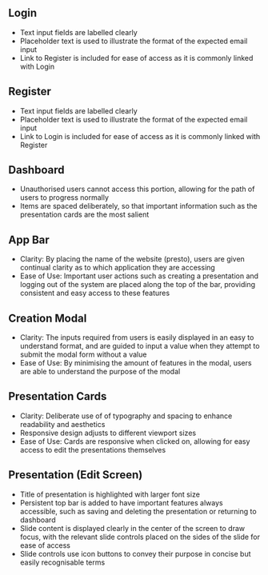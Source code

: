 ## Login
- Text input fields are labelled clearly
- Placeholder text is used to illustrate the format of the expected email input
- Link to Register is included for ease of access as it is commonly linked with Login

## Register
- Text input fields are labelled clearly
- Placeholder text is used to illustrate the format of the expected email input
- Link to Login is included for ease of access as it is commonly linked with Register

## Dashboard
- Unauthorised users cannot access this portion, allowing for the path of users to progress normally
- Items are spaced deliberately, so that important information such as the presentation cards are the most salient

## App Bar
- Clarity: By placing the name of the website (presto), users are given continual clarity as to which application they are accessing
- Ease of Use: Important user actions such as creating a presentation and logging out of the system are placed along the top of the bar, providing consistent and easy access to these features

## Creation Modal
- Clarity: The inputs required from users is easily displayed in an easy to understand format, and are guided to input a value when they attempt to submit the modal form without a value
- Ease of Use: By minimising the amount of features in the modal, users are able to understand the purpose of the modal

## Presentation Cards
- Clarity: Deliberate use of of typography and spacing to enhance readability and aesthetics
- Responsive design adjusts to different viewport sizes
- Ease of Use: Cards are responsive when clicked on, allowing for easy access to edit the presentations themselves

## Presentation (Edit Screen)
- Title of presentation is highlighted with larger font size
- Persistent top bar is added to have important features always accessible, such as saving and deleting the presentation or returning to dashboard
- Slide content is displayed clearly in the center of the screen to draw focus, with the relevant slide controls placed on the sides of the slide for ease of access
- Slide controls use icon buttons to convey their purpose in concise but easily recognisable terms

